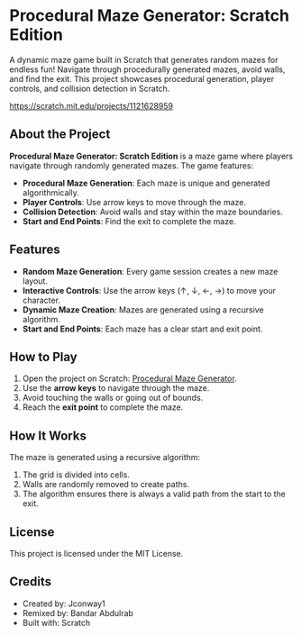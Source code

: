 # Procedural Maze Generator: Scratch Edition
A dynamic maze game built in Scratch that generates random mazes for endless fun! Navigate through procedurally generated mazes, avoid walls, and find the exit. This project showcases procedural generation, player controls, and collision detection in Scratch.

https://scratch.mit.edu/projects/1121628959

## About the Project
**Procedural Maze Generator: Scratch Edition** is a maze game where players navigate through randomly generated mazes. The game features:
- **Procedural Maze Generation**: Each maze is unique and generated algorithmically.
- **Player Controls**: Use arrow keys to move through the maze.
- **Collision Detection**: Avoid walls and stay within the maze boundaries.
- **Start and End Points**: Find the exit to complete the maze.

## Features
- **Random Maze Generation**: Every game session creates a new maze layout.
- **Interactive Controls**: Use the arrow keys (↑, ↓, ←, →) to move your character.
- **Dynamic Maze Creation**: Mazes are generated using a recursive algorithm.
- **Start and End Points**: Each maze has a clear start and exit point.

## How to Play
1. Open the project on Scratch: [Procedural Maze Generator](https://scratch.mit.edu/projects/1121628959).
2. Use the **arrow keys** to navigate through the maze.
3. Avoid touching the walls or going out of bounds.
4. Reach the **exit point** to complete the maze.

## How It Works
The maze is generated using a recursive algorithm:
1. The grid is divided into cells.
2. Walls are randomly removed to create paths.
3. The algorithm ensures there is always a valid path from the start to the exit.

## License
This project is licensed under the MIT License.

## Credits
- Created by: Jconway1
- Remixed by: Bandar Abdulrab
- Built with: Scratch
